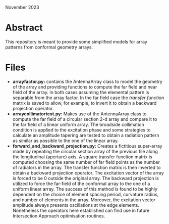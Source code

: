 November 2023

# Abstract

This repository is meant to provide some simplified
models for array patterns from conformal geometry arrays.

# Files

- **arrayfactor.py:** contains the AntennaArray class to model the
  geometry of the array and providing functions to compute the far field
  and near field of the array. In both cases assuming the elemental pattern
  is separable from the array factor. In the far field case the *transfer function*  
  matrix is saved to allow, for example, to invert it to obtain a backward projection operator.
- **arraycollimatortest.py:** Makes use of the AntennaArray class to compute the far field of a
  circular section 2-d array and compare it to the far field of a linear uniform array.
  The broadside collimation condition is applied to the excitation phase and some
  strategies to calculate an amplitude tapering are tested to obtain a radiation pattern
  as similar as possible to the one of the linear array.
- **forward_and_backward_projection.py:** Creates a fictitious super-array made by repeating the circular
  section array of the previous file along the longitudinal (aperture) axis.
  A square transfer function matrix is computed choosing the same number of far field points as the
  number of radiators in the array. The transfer function matrix is then inverted to obtain a backward
  projection operator. The excitation vector of the array is forced to be 0 outside the original array.
  The backward projection is utilized to force the far-field of the conformal array to the one of a uniform
  linear array. The success of this method is found to be highly dependent on the choice of element
  spacing period, curvature radius, and number of elements in the array. Moreover, the excitation vector
  amplitude always presents oscillations at the edge elements. Nonetheless the operators here established
  can find use in future Intersection Approach optimisation routines.
    
